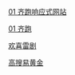 <p>
  <a href="./letzgoal-web/README.md">01 齐跑响应式网站</a>
</p>
<p>
  <a href="./齐跑web/README.md">01 齐跑</a>
</p>
<p>
  <a href="./欢喜雷剧/README.md">欢喜雷剧</a>
</p>
<p>
  <a href="./高搜易黄金/README.md">高搜易黄金</a>
</p>
